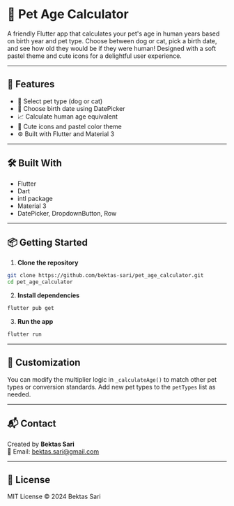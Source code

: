 # 🐾 Pet Age Calculator

A friendly Flutter app that calculates your pet's age in human years based on birth year and pet type. 
Choose between dog or cat, pick a birth date, and see how old they would be if they were human! Designed with a soft pastel theme and cute icons for a delightful user experience.

---

## 🚀 Features

- 🐶 Select pet type (dog or cat)
- 📅 Choose birth date using DatePicker
- 📈 Calculate human age equivalent
- 🎨 Cute icons and pastel color theme
- ⚙️ Built with Flutter and Material 3

---

## 🛠 Built With

- Flutter  
- Dart  
- intl package  
- Material 3  
- DatePicker, DropdownButton, Row

---

## 📦 Getting Started

1. **Clone the repository**

```bash
git clone https://github.com/bektas-sari/pet_age_calculator.git
cd pet_age_calculator
```

2. **Install dependencies**

```bash
flutter pub get
```

3. **Run the app**

```bash
flutter run
```

---

## 🔧 Customization

You can modify the multiplier logic in `_calculateAge()` to match other pet types or conversion standards. Add new pet types to the `petTypes` list as needed.

---

## 📬 Contact

Created by **Bektas Sari**  
📧 Email: [bektas.sari@gmail.com](mailto:bektas.sari@gmail.com)

---

## 📄 License

MIT License © 2024 Bektas Sari

